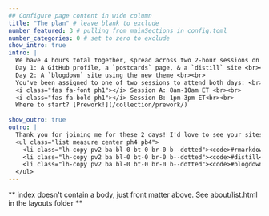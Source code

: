 ```yaml
---
## Configure page content in wide column
title: "The plan" # leave blank to exclude
number_featured: 3 # pulling from mainSections in config.toml
number_categories: 0 # set to zero to exclude
show_intro: true
intro: |
  We have 4 hours total together, spread across two 2-hour sessions on two consecutive days. <br><br>
  Day 1: A GitHub profile, a `postcards` page, & a `distill` site <br><br>
  Day 2: A `blogdown` site using the new theme <br><br>
  You've been assigned to one of two sessions to attend both days: <br><br>
  <i class="fas fa-font ph1"></i> Session A: 8am-10am ET <br><br>
  <i class="fas fa-bold ph1"></i> Session B: 1pm-3pm ET<br><br>
  Where to start? [Prework!](/collection/prework/)
  
show_outro: true
outro: |
  Thank you for joining me for these 2 days! I'd love to see your sites &mdash; if you are on twitter, be sure to share it with the `#KeepGlobalGoing` hashtag, and tag it with your <i class="fab fa-r-project"></i> package:<br><br>
  <ul class="list measure center ph4 pb4">
    <li class="lh-copy pv2 ba bl-0 bt-0 br-0 b--dotted"><code>#rmarkdown</code></li>
    <li class="lh-copy pv2 ba bl-0 bt-0 br-0 b--dotted"><code>#distill</code></li>
    <li class="lh-copy pv2 ba bl-0 bt-0 br-0 b--dotted"><code>#blogdown</code></li>
  </ul>
---
```


** index doesn't contain a body, just front matter above.
See about/list.html in the layouts folder **
